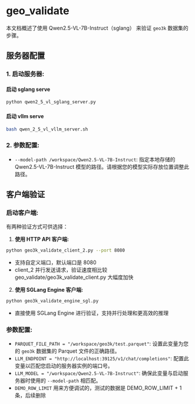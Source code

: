 # geo_validate

本文档概述了使用 Qwen2.5-VL-7B-Instruct（sglang） 来验证 `geo3k` 数据集的步骤。

## 服务器配置

### 1.  **启动服务器:**

#### **启动 sglang serve**
```bash
python qwen2_5_vl_sglang_server.py
```

#### **启动 vllm serve**
```bash
bash qwen_2_5_vl_vllm_server.sh
```

### 2.  **参数配置:**

*   `--model-path /workspace/Qwen2.5-VL-7B-Instruct`: 指定本地存储的 Qwen2.5-VL-7B-Instruct 模型的路径。请根据您的模型实际存放位置调整此路径。

## 客户端验证

###  **启动客户端:**

有两种验证方式可供选择：

1. **使用 HTTP API 客户端:**
```bash
python geo3k_validate_client_2.py --port 8080
```
- 支持自定义端口，默认端口是 8080
- client_2 并行发送请求，验证速度相比较 geo_validate/geo3k_validate_client.py 大幅度加快

2. **使用 SGLang Engine 客户端:**
```bash
python geo3k_validate_engine_sgl.py
```
- 直接使用 SGLang Engine 进行验证，支持并行处理和更高效的推理

###  **参数配置:**

*   `PARQUET_FILE_PATH = "/workspace/geo3k/test.parquet"`:  设置此变量为您的 `geo3k` 数据集的 Parquet 文件的正确路径。
*   `LLM_ENDPOINT = "http://localhost:39125/v1/chat/completions"`: 配置此变量以匹配您启动的服务器实例的端口号。
*   `LLM_MODEL = "/workspace/Qwen2.5-VL-7B-Instruct"`: 确保此变量与启动服务器时使用的 `--model-path` 相匹配。
* `DEMO_ROW_LIMIT` 用来方便调试的，测试的数据是 DEMO_ROW_LIMIT + 1 条，后续删除



